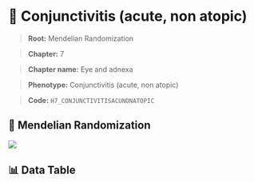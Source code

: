 # 🧪 Conjunctivitis (acute, non atopic)

> **Root:** Mendelian Randomization

> **Chapter:** 7  

> **Chapter name:** Eye and adnexa

> **Phenotype:** Conjunctivitis (acute, non atopic)  

> **Code:** `H7_CONJUNCTIVITISACUNONATOPIC`

## 🧬 Mendelian Randomization  

<img src="/MR/Figures/Forward/H7_CONJUNCTIVITISACUNONATOPIC.png"/>

## 📊 Data Table

<CsvTableMRF src="/MR/Data/Forward/H7_CONJUNCTIVITISACUNONATOPIC.csv"/>
